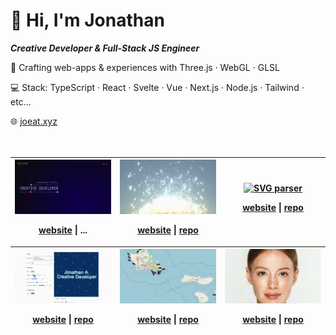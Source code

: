 # 👋 Hi, I'm Jonathan

**_Creative Developer & Full-Stack JS Engineer_**

🎨 Crafting web-apps & experiences with Three.js · WebGL · GLSL

💻 Stack: TypeScript · React · Svelte · Vue · Next.js · Node.js · Tailwind · etc...

🌐 [joeat.xyz](https://joeat.xyz)
<br>
<br>
<br>

<!-- OG_START -->
<table>
<thead>
		<tr><th>
	<a href="https://joeat.xyz" target="_blank" aria-label="joeat.xyz">
		<img src="./static/f416f8942cabb2ce9e6aa35dc04fafed.gif" alt="joeat.xyz" width="220px" height="auto" />
	</a>
	
<a href="https://joeat.xyz" aria-label="joeat.xyz website" target="_blank">website</a> | ...
</th><th>
	<a href="https://jonathan-j8.github.io/sketch-sunlines/" target="_blank" aria-label="Sunlines">
		<img src="./static/cc4b4592e932042c67f8d8dc0a2de916.gif" alt="Sunlines" width="220px" height="auto" />
	</a>
	
<a href="https://jonathan-j8.github.io/sketch-sunlines/" aria-label="Sunlines website" target="_blank">website</a> | <a href="https://github.com/jonathan-j8/sketch-sunlines" aria-label="Sunlines repository" target="_blank">repo</a>
</th><th>
	<a href="https://jonathan-j8.github.io/threejs-svg-parser/" target="_blank" aria-label="SVG parser">
		<img src="https://jonathan-j8.github.io/threejs-svg-parser/banner.png" alt="SVG parser" width="220px" height="auto" />
	</a>
	
<a href="https://jonathan-j8.github.io/threejs-svg-parser/" aria-label="SVG parser website" target="_blank">website</a> | <a href="https://github.com/jonathan-j8/threejs-svg-parser" aria-label="SVG parser repository" target="_blank">repo</a>
</th></tr><tr><th>
	<a href="https://jonathan-j8.github.io/play-creative/" target="_blank" aria-label="Play creative">
		<img src="./static/b36ed4cb7ec303da8a7f6fb111b96bf6.gif" alt="Play creative" width="220px" height="auto" />
	</a>
	
<a href="https://jonathan-j8.github.io/play-creative/" aria-label="Play creative website" target="_blank">website</a> | <a href="https://github.com/jonathan-j8/play-creative" aria-label="Play creative repository" target="_blank">repo</a>
</th><th>
	<a href="https://jonathan-j8.github.io/windforlife/" target="_blank" aria-label="Windforlife">
		<img src="./static/2cc48c6b194280de74835aec8aefaa30.gif" alt="Windforlife" width="220px" height="auto" />
	</a>
	
<a href="https://jonathan-j8.github.io/windforlife/" aria-label="Windforlife website" target="_blank">website</a> | <a href="https://github.com/jonathan-j8/windforlife" aria-label="Windforlife repository" target="_blank">repo</a>
</th><th>
	<a href="https://jonathan-j8.github.io/optical-flow/" target="_blank" aria-label="Optical flow">
		<img src="./static/294240dfb0be7b79cdab1d51714012a4-scaled.gif" alt="Optical flow" width="220px" height="auto" />
	</a>
	
<a href="https://jonathan-j8.github.io/optical-flow/" aria-label="Optical flow website" target="_blank">website</a> | <a href="https://github.com/Jonathan-J8/optical-flow.git" aria-label="Optical flow repository" target="_blank">repo</a>
</th></tr><tr></tr>
</thead>
</table>
<!-- OG_END -->
